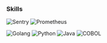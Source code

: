 ### Skills

![Sentry](https://img.shields.io/badge/Tools-Sentry-informational?style=flat&logo=Sentry)
![Prometheus](https://img.shields.io/badge/Tools-Prometheus-informational?style=flat&logo=Prometheus)

![Golang](https://img.shields.io/badge/Code-Go-informational?style=flat&logo=Go)
![Python](https://img.shields.io/badge/Code-Python-informational?style=flat&logo=Python)
![Java](https://img.shields.io/badge/Code-Java-informational?style=flat&logo=Java)
![COBOL](https://img.shields.io/badge/Code-COBOL-informational?style=flat&logo=Cobol)

<!--
**tjdavis3/tjdavis3** is a ✨ _special_ ✨ repository because its `README.md` (this file) appears on your GitHub profile.

Here are some ideas to get you started:

- 🔭 I’m currently working on ...
- 🌱 I’m currently learning ...
- 👯 I’m looking to collaborate on ...
- 🤔 I’m looking for help with ...
- 💬 Ask me about ...
- 📫 How to reach me: ...
- 😄 Pronouns: ...
- ⚡ Fun fact: ...
-->
